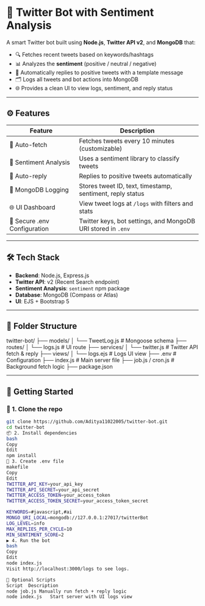 # 🤖 Twitter Bot with Sentiment Analysis

A smart Twitter bot built using **Node.js**, **Twitter API v2**, and **MongoDB** that:

- 🔍 Fetches recent tweets based on keywords/hashtags
- 📊 Analyzes the **sentiment** (positive / neutral / negative)
- 💬 Automatically replies to positive tweets with a template message
- 🗂 Logs all tweets and bot actions into MongoDB
- 🌐 Provides a clean UI to view logs, sentiment, and reply status

---

## ⚙️ Features

| Feature                         | Description                                                                 |
|----------------------------------|-----------------------------------------------------------------------------|
| 🔁 Auto-fetch                   | Fetches tweets every 10 minutes (customizable)                             |
| 🧠 Sentiment Analysis           | Uses a sentiment library to classify tweets                                |
| 🤖 Auto-reply                   | Replies to positive tweets automatically                                   |
| 💾 MongoDB Logging              | Stores tweet ID, text, timestamp, sentiment, reply status                  |
| 🌐 UI Dashboard                 | View tweet logs at `/logs` with filters and stats                          |
| 🔐 Secure .env Configuration    | Twitter keys, bot settings, and MongoDB URI stored in `.env`               |

---

## 🛠 Tech Stack

- **Backend**: Node.js, Express.js
- **Twitter API**: v2 (Recent Search endpoint)
- **Sentiment Analysis**: `sentiment` npm package
- **Database**: MongoDB (Compass or Atlas)
- **UI**: EJS + Bootstrap 5

---

## 📁 Folder Structure

twitter-bot/
├── models/
│ └── TweetLog.js # Mongoose schema
├── routes/
│ └── logs.js # UI route
├── services/
│ └── twitter.js # Twitter API fetch & reply
├── views/
│ └── logs.ejs # Logs UI view
├── .env # Configuration
├── index.js # Main server file
├── job.js / cron.js # Background fetch logic
├── package.json

---

## 🚀 Getting Started

### 🔧 1. Clone the repo

```bash
git clone https://github.com/Aditya11022005/twitter-bot.git
cd twitter-bot
📦 2. Install dependencies
bash
Copy
Edit
npm install
🧪 3. Create .env file
makefile
Copy
Edit
TWITTER_API_KEY=your_api_key
TWITTER_API_SECRET=your_api_secret
TWITTER_ACCESS_TOKEN=your_access_token
TWITTER_ACCESS_TOKEN_SECRET=your_access_token_secret

KEYWORDS=#javascript,#ai
MONGO_URI_LOCAL=mongodb://127.0.0.1:27017/twitterBot
LOG_LEVEL=info
MAX_REPLIES_PER_CYCLE=10
MIN_SENTIMENT_SCORE=2
▶️ 4. Run the bot
bash
Copy
Edit
node index.js
Visit http://localhost:3000/logs to see logs.

🧪 Optional Scripts
Script	Description
node job.js	Manually run fetch + reply logic
node index.js	Start server with UI logs view
